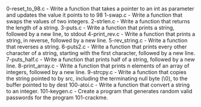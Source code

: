 0-reset_to_98.c - Write a function that takes a pointer to an int as parameter and updates the value it points to to 98
1-swap.c - Write a function that swaps the values of two integers.
2-strlen.c - Write a function that returns the length of a string.
3-puts.c - Write a function that prints a string, followed by a new line, to stdout
4-print_rev.c - Write a function that prints a string, in reverse, followed by a new line.
5-rev_string.c - Write a function that reverses a string.
6-puts2.c - Write a function that prints every other character of a string, starting with the first character, followed by a new line.
7-puts_half.c - Write a function that prints half of a string, followed by a new line.
8-print_array.c - Write a function that prints n elements of an array of integers, followed by a new line.
9-strcpy.c - Write a function that copies the string pointed to by src, including the terminating null byte (\0), to the buffer pointed to by dest
100-atoi.c - Write a function that convert a string to an integer.
101-keygen.c - Create a program that generates random valid passwords for the program 101-crackme.
